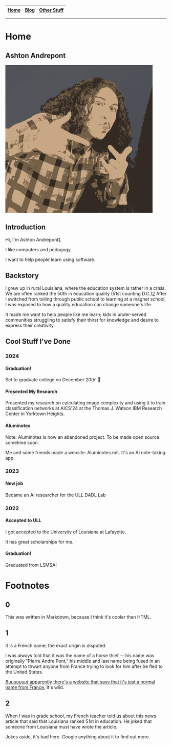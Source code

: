 
| [Home](/index.md) | [Blog](/blog.md) | [Other Stuff](/other_stuff.md) |
| :---------------: | :--------------: | :----------------------------: |

---
# Home

## Ashton Andrepont

![A 20 year old from rural Louisiana trying to help fix his state's education crisis using AI.](/me.png)


## Introduction
Hi, I'm Ashton Andrepont[1](#1).

I like computers and pedagogy.

I want to help people learn using software.

## Backstory
I grew up in rural Louisiana, where the education system is rather in a crisis. We are often ranked the 50th in education quality (51st counting D.C.)[2](#2) After I switched from toiling through public school to learning at a magnet school, I was exposed to how a quality education can change someone's life.

It made me want to help people like me learn; kids in under-served communities struggling to satisfy their thirst for knowledge and desire to express their creativity. 

## Cool Stuff I've Done

### 2024

#### Graduation!
Set to graduate college on December 20th! :tada:

#### Presented My Research
Presented my research on calculating image complexity and using it to train classification networks at AICS'24 at the Thomas J. Watson IBM Research Center in Yorktown Heights.

#### Aluminotes
Note: Aluminotes is now an abandoned project. To be made open source sometime soon.

Me and some friends made a website: Aluminotes.net. It's an AI note-taking app.

### 2023

#### New job
Became an AI researcher for the ULL DADL Lab

### 2022

#### Accepted to ULL
I got accepted to the University of Louisiana at Lafayette.

It has great scholarships for me.

#### Graduation!
Graduated from LSMSA!










# Footnotes
## 0 
This was written in Markdown, because I think it's cooler than HTML.

## 1
It is a French name; the exact origin is disputed.

I was always told that it was the name of a horse thief -- his name was originally "Pierre Andre Pont," his middle and last name being fused in an attempt to thwart anyone from France trying to look for him after he fled to the United States.

[*Buuuuuuut* apparently there's a website that says that it's just a normal name from France.](https://namecensus.com/last-names/andrepont-surname-popularity/) It's wild.

## 2
When I was in grade school, my French teacher told us about this news article that said that Louisiana ranked 51st in education. He joked that someone from Louisiana must have wrote the article.

Jokes aside, it's bad here. Google anything about it to find out more.
